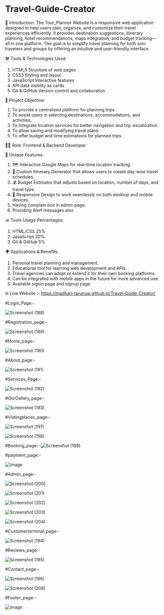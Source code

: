 # Travel-Guide-Creator
                                                          

📝 Introduction:
The Tour_Planner Website is a responsive web application designed to help users plan, organize, and customize their travel experiences efficiently. It provides destination suggestions, itinerary planning, hotel recommendations, maps integration, and budget tracking—all in one platform. The goal is to simplify travel planning for both solo travelers and groups by offering an intuitive and user-friendly interface.

🛠️ Tools & Technologies Used:

1. HTML5	Structure of web pages
2. CSS3	Styling and layout
3. JavaScript	Interactive features
4. API data visiblity as cards
5. Git & GitHub	Version control and collaboration

🎯 Project Objective:

1. To provide a centralized platform for planning trips.
2.  To assist users in selecting destinations, accommodations, and activities.
3. To integrate location services for better navigation and trip visualization.
4. To allow saving and modifying travel plans.
5. To offer budget and time estimations for planned trips.

👨‍💻 Role: Frontend & Backend Developer

🌟 Unique Features:

1. 🗺️ Interactive Google Maps for real-time location tracking.
2. 📆 Custom Itinerary Generator that allows users to create day-wise travel schedules.
3. 💰 Budget Estimator that adjusts based on location, number of days, and travel type.
4. 📱 Responsive Design to work seamlessly on both desktop and mobile devices.
5.  Having complain box in admin page.
6. Providing Alert messages also

📊 Tools Usage Percentages:
1. HTML/CSS	25%
2. JavaScript	20%
3. Git & GitHub	5%

🌍 Applications & Benefits:
1. Personal travel planning and management.
2. Educational tool for learning web development and APIs.
3. Travel agencies can adopt or extend it for their own booking platforms.
4. Can be integrated with mobile apps in the future for more advanced use.
5. Available signin page and signup page.


🌐 Live Website :- https://madhari-tarunsai.github.io/Travel-Guide-Creator/

#Login_Page:-

![Screenshot (188)](https://github.com/user-attachments/assets/837a2fb9-fdaf-4d82-9abd-f123cc7af5bc)


#Registration_page:-

![Screenshot (189)](https://github.com/user-attachments/assets/6abfced1-3da4-4e92-914a-5a8bdd9ae611)


#Home_page:-

![Screenshot (190)](https://github.com/user-attachments/assets/697a861a-fbf5-4514-8deb-126b59cf0129)


#About_page:-

![Screenshot (191)](https://github.com/user-attachments/assets/d0047e19-39e9-4628-b19b-1f8c2bf9b072)


#Services_Page:-

![Screenshot (192)](https://github.com/user-attachments/assets/b1339604-ebb7-4e0a-9906-c80f517cf4d6)


#OurGallery_page:-

![Screenshot (193)](https://github.com/user-attachments/assets/15f974da-265d-47af-9600-01620a9768d6)


#Vistingplaces_page:-

![Screenshot (197)](https://github.com/user-attachments/assets/2c527519-adae-4c08-bec7-40f2e8b6e886)


![Screenshot (198)](https://github.com/user-attachments/assets/fd377f49-d6cf-42aa-a4c6-c508b6d5dc78)


#Booking_page:-
![Screenshot (199)](https://github.com/user-attachments/assets/1e95f0ad-200f-4a39-922d-77271c26bd7d)


#payment_page:-

![image](https://github.com/user-attachments/assets/c46b7757-d8a8-43b3-aeba-57fc2e7fe3ad)

#Admin_page:-

![Screenshot (200)](https://github.com/user-attachments/assets/355b7071-dcb7-41a0-ae81-c69be833f746)

![Screenshot (201)](https://github.com/user-attachments/assets/49e6957d-91f3-4e8a-a4ef-db8d76452bca)

![Screenshot (202)](https://github.com/user-attachments/assets/70834526-63a6-40c2-b942-3480dd80d047)

![Screenshot (203)](https://github.com/user-attachments/assets/12fcd342-f1c4-4d11-a421-7e386c69db7a)

![Screenshot (204)](https://github.com/user-attachments/assets/e3d3c07d-cf2a-4cd2-8e90-737e2b81040c)

#Customerterminal_page:-

![Screenshot (194)](https://github.com/user-attachments/assets/1ac22ab0-13e4-4208-a2f0-f0c7d42086a7)

#Reviews_page:-

![Screenshot (195)](https://github.com/user-attachments/assets/e414dc2a-e803-4c32-83b5-205bde061ed1)

#Contact_page:-

![Screenshot (196)](https://github.com/user-attachments/assets/eb874675-08b8-4c0c-bcec-091980db3324)

![Screenshot (206)](https://github.com/user-attachments/assets/cbeff897-9d1f-43c7-9ba9-6b4bcb9278a8)

#Footer_page:-

![image](https://github.com/user-attachments/assets/57ef20c9-7d4c-476f-864b-29860cb6d9f8)














